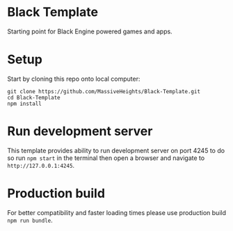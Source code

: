 # Black Template
Starting point for Black Engine powered games and apps.

# Setup
Start by cloning this repo onto local computer:
```
git clone https://github.com/MassiveHeights/Black-Template.git
cd Black-Template
npm install
```

# Run development server
This template provides ability to run development server on port 4245 to do so run `npm start` in the terminal 
then open a browser and navigate to `http://127.0.0.1:4245`.

# Production build
For better compatibility and faster loading times please use production build `npm run bundle`.